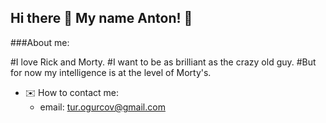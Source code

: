## Hi there 👋 My name Anton! 🥒

###About me:

#I love Rick and Morty. 
#I want to be as brilliant as the crazy old guy. 
#But for now my intelligence is at the level of Morty's.


- ✉️ How to contact me:
   - email: tur.ogurcov@gmail.com

